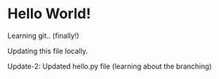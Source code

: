 # Hello World!

Learning git.. (finally!)

Updating this file locally.

Update-2: Updated hello.py file (learning about the branching)
